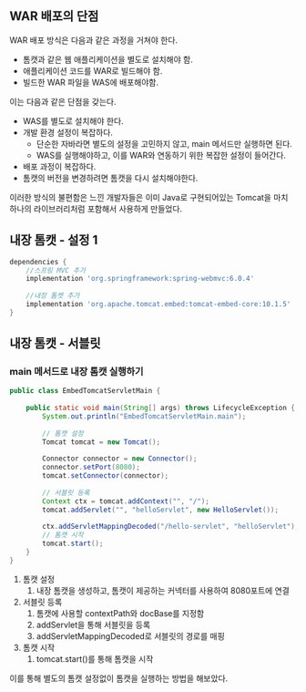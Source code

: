 ## WAR 배포의 단점
WAR 배포 방식은 다음과 같은 과정을 거쳐야 한다.
* 톰캣과 같은 웹 애플리케이션을 별도로 설치해야 함.
* 애플리케이션 코드를 WAR로 빌드해야 함.
* 빌드한 WAR 파일을 WAS에 배포해야함.

이는 다음과 같은 단점을 갖는다.
* WAS를 별도로 설치해야 한다.
* 개발 환경 설정이 복잡하다.
	* 단순한 자바라면 별도의 설정을 고민하지 않고, main 메서드만 실행하면 된다.
	* WAS를 실행해야하고, 이를 WAR와 연동하기 위한 복잡한 설정이 들어간다.
* 배포 과정이 복잡하다. 
* 톰캣의 버전을 변경하려면 톰캣을 다시 설치해야한다.

이러한 방식의 불편함은 느낀 개발자들은 이미 Java로 구현되어있는 Tomcat을 마치 하나의 라이브러리처럼 포함해서 사용하게 만들었다. 

## 내장 톰캣 - 설정 1
```groovy
dependencies {  
    //스프링 MVC 추가  
    implementation 'org.springframework:spring-webmvc:6.0.4'  
  
    //내장 톰켓 추가  
    implementation 'org.apache.tomcat.embed:tomcat-embed-core:10.1.5'  
}
```

## 내장 톰캣 - 서블릿
### main 메서드로 내장 톰캣 실행하기
```java
public class EmbedTomcatServletMain {  
  
    public static void main(String[] args) throws LifecycleException {  
        System.out.println("EmbedTomcatServletMain.main");  
  
        // 톰캣 설정  
        Tomcat tomcat = new Tomcat();  
  
        Connector connector = new Connector();  
        connector.setPort(8080);  
        tomcat.setConnector(connector);  
  
        // 서블릿 등록  
        Context ctx = tomcat.addContext("", "/");  
        tomcat.addServlet("", "helloServlet", new HelloServlet());  
  
        ctx.addServletMappingDecoded("/hello-servlet", "helloServlet");  
	    // 톰캣 시작
        tomcat.start();  
    }  
}
```

1. 톰캣 설정
	1. 내장 톰캣을 생성하고, 톰캣이 제공하는 커넥터를 사용하여 8080포트에 연결
2. 서블릿 등록
	1. 톰캣에 사용할 contextPath와 docBase를 지정함
	2. addServlet을 통해 서블릿을 등록
	3. addServletMappingDecoded로 서블릿의 경로를 매핑
3. 톰캣 시작
	1. tomcat.start()를 통해 톰캣을 시작

이를 통해 별도의 톰캣 설정없이 톰캣을 실행하는 방법을 해보았다.